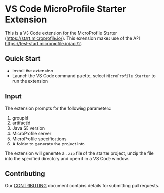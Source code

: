 # VS Code MicroProfile Starter Extension

This is a VS Code extension for the MicroProfile Starter (https://start.microprofile.io/).  This extension makes use of the API https://test-start.microprofile.io/api/2.

## Quick Start
* Install the extension 
* Launch the VS Code command palette, select `MicroProfile Starter` to run the extension

## Input

The extension prompts for the following parameters:
1. groupId
2. artifactId 
3. Java SE version
4. MicroProfile server
5. MicroProfile specifications
6. A folder to generate the project into

The extension will generate a `.zip` file of the starter project, unzip the file into the specified directory and open it in a VS Code window.

## Contributing
Our [CONTRIBUTING](CONTRIBUTING.md) document contains details for submitting pull requests.
